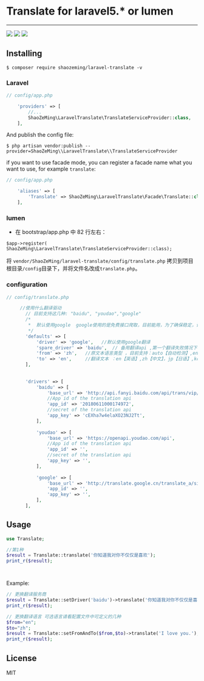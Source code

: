 # Translate  for laravel5.*  or  lumen

---
[![](https://travis-ci.org/ShaoZeMing/laravel-translate.svg?branch=master)](https://travis-ci.org/ShaoZeMing/laravel-translate) 
[![](https://img.shields.io/packagist/v/ShaoZeMing/laravel-translate.svg)](https://packagist.org/packages/shaozeming/laravel-translate) 
[![](https://img.shields.io/packagist/dt/ShaoZeMing/laravel-translate.svg)](https://packagist.org/packages/shaozeming/laravel-translate)

## Installing

```shell
$ composer require shaozeming/laravel-translate -v
```
### Laravel



```php
// config/app.php

    'providers' => [
        //...
        ShaoZeMing\LaravelTranslate\TranslateServiceProvider::class,    //This is default in laravel 5.5
    ],
```

And publish the config file: 

```shell
$ php artisan vendor:publish --provider=ShaoZeMing\\LaravelTranslate\\TranslateServiceProvider
```

if you want to use facade mode, you can register a facade name what you want to use, for example `translate`: 

```php
// config/app.php

    'aliases' => [
        'Translate' => ShaoZeMing\LaravelTranslate\Facade\Translate::class,   //This is default in laravel 5.5
    ],
```

### lumen

- 在 bootstrap/app.php 中 82 行左右：
```
$app->register( ShaoZeMing\LaravelTranslate\TranslateServiceProvider::class);
```
将 `vendor/ShaoZeMing/laravel-translate/config/translate.php` 拷贝到项目根目录`/config`目录下，并将文件名改成`translate.php`。

### configuration 

```php
// config/translate.php

     //使用什么翻译驱动
       // 目前支持这几种: "baidu", "youdao","google"
       /*
        *  默认使用google  google使用的是免费接口爬取，目前能用，为了确保稳定，请配置一个备用服务，
        */
       'defaults' => [
           'driver' => 'google',   //默认使用google翻译
           'spare_driver' => 'baidu',  // 备用翻译api ,第一个翻译失败情况下，调用备用翻译服务，填写备用翻译api 需要在下面对应的drivers中配置你参数
           'from' => 'zh',   //原文本语言类型 ，目前支持：auto【自动检测】,en【英语】,zh【中文】，jp【日语】,ko【韩语】，fr【法语】，ru【俄文】，pt【西班牙】
           'to' => 'en',     //翻译文本 ：en【英语】,zh【中文】，jp【日语】,ko【韩语】，fr【法语】，ru【俄文】，pt【西班牙】
       ],
   
   
       'drivers' => [
           'baidu' => [
               'base_url' => 'http://api.fanyi.baidu.com/api/trans/vip/translate',
               //App id of the translation api
               'app_id' => '20180611000174972',
               //secret of the translation api
               'app_key' => 'cEXha7w4elaXO23NJ2Tt',
           ],
   
           'youdao' => [
               'base_url' => 'https://openapi.youdao.com/api',
               //App id of the translation api
               'app_id' => '',
               //secret of the translation api
               'app_key' => '',
           ],
   
           'google' => [
               'base_url' => 'http://translate.google.cn/translate_a/single',
               'app_id' => '',
               'app_key' => '',
           ],
       ],


```


## Usage


```php
use Translate;

//第1种
$result = Translate::translate('你知道我对你不仅仅是喜欢');
print_r($result);




```


Example:

```php
// 更换翻译服务商
$result = Translate::setDriver('baidu')->translate('你知道我对你不仅仅是喜欢');
print_r($result);

// 更换翻译语言 可选语言请看配置文件中可定义的几种
$from="en";
$to="zh";
$result = Translate::setFromAndTo($from,$to)->translate('I love you.');
print_r($result);

```

## License

MIT

